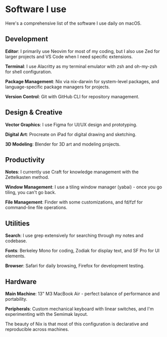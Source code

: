# Software I use

Here's a comprehensive list of the software I use daily on macOS.

## Development

**Editor**: I primarily use Neovim for most of my coding, but I also use Zed for larger projects and VS Code when I need specific extensions.

**Terminal**: I use Alacritty as my terminal emulator with zsh and oh-my-zsh for shell configuration.

**Package Management**: Nix via nix-darwin for system-level packages, and language-specific package managers for projects.

**Version Control**: Git with GitHub CLI for repository management.

## Design & Creative

**Vector Graphics**: I use Figma for UI/UX design and prototyping.

**Digital Art**: Procreate on iPad for digital drawing and sketching.

**3D Modeling**: Blender for 3D art and modeling projects.

## Productivity

**Notes**: I currently use Craft for knowledge management with the Zettelkasten method.

**Window Management**: I use a tiling window manager (yabai) - once you go tiling, you can't go back.

**File Management**: Finder with some customizations, and fd/fzf for command-line file operations.

## Utilities

**Search**: I use grep extensively for searching through my notes and codebase.

**Fonts**: Berkeley Mono for coding, Zodiak for display text, and SF Pro for UI elements.

**Browser**: Safari for daily browsing, Firefox for development testing.

## Hardware

**Main Machine**: 13" M3 MacBook Air - perfect balance of performance and portability.

**Peripherals**: Custom mechanical keyboard with linear switches, and I'm experimenting with the Semimak layout.

The beauty of Nix is that most of this configuration is declarative and reproducible across machines.
